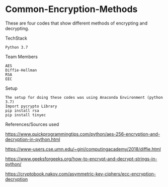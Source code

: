# Common-Encryption-Methods

These are four codes that show different methods of encrypting and decrypting.

TechStack

    Python 3.7 

Team Members

    AES 
    Diffie-Hellman
    RSA
    EEC
    
Setup

    The setup for doing these codes was using Anaconda Environment (python 3.7)
    Import pycrypto Library
    pip install rsa
    pip install tinyec
    
References/Sources used

https://www.quickprogrammingtips.com/python/aes-256-encryption-and-decryption-in-python.html

https://www-users.cse.umn.edu/~gini/computingacademy/2018/diffie.html

https://www.geeksforgeeks.org/how-to-encrypt-and-decrypt-strings-in-python/

https://cryptobook.nakov.com/asymmetric-key-ciphers/ecc-encryption-decryption


